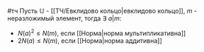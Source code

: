#тч 
Пусть $\mathbb{U}$ - [[ТЧ/Евклидово кольцо|евклидово кольцо]], $m$ - неразложимый элемент, тогда $\exists \ a|m:$
- $N(a)^2 \leq N(m)$, если [[Норма|норма мультипликативна]]
- $2N(a) \leq N(m)$, если [[Норма|норма аддитивна]]